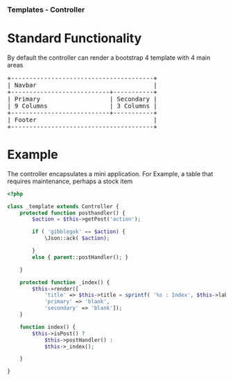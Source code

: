 ### Templates - Controller

# Standard Functionality

By default the controller can render a bootstrap 4 template with 4 main areas
<pre>
+---------------------------------------+
| Navbar                                |
+---------------------------+-----------+
| Primary                   | Secondary |
| 9 Columns                 | 3 Columns |
+---------------------------+-----------+
| Footer                                |
+---------------------------------------+
</pre>

# Example

The controller encapsulates a mini application.
For Example, a table that requires maintenance, perhaps a stock item

```php
<?php

class _template extends Controller {
	protected function posthandler() {
		$action = $this->getPost('action');

		if ( 'gibblegok' == $action) {
			\Json::ack( $action);

		}
		else { parent::postHandler(); }

	}

	protected function _index() {
		$this->render([
			'title' => $this->title = sprintf( '%s : Index', $this->label),
			'primary' => 'blank',
			'secondary' => 'blank']);
	}

	function index() {
		$this->isPost() ?
			$this->postHandler() :
			$this->_index();

	}

}
```
